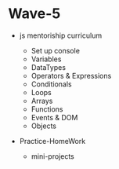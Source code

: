 # Wave-5 

- js mentoriship curriculum 
   - Set up console
   - Variables
   - DataTypes
   - Operators & Expressions
   - Conditionals
   - Loops
   - Arrays
   - Functions
   - Events & DOM
   - Objects

- Practice-HomeWork
   - mini-projects 
